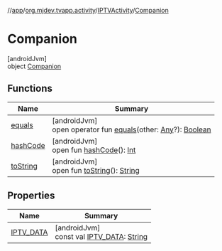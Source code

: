 //[app](../../../../index.md)/[org.mjdev.tvapp.activity](../../index.md)/[IPTVActivity](../index.md)/[Companion](index.md)

# Companion

[androidJvm]\
object [Companion](index.md)

## Functions

| Name | Summary |
|---|---|
| [equals](../../../org.mjdev.tvapp.widget/-refresh-action/index.md#585090901%2FFunctions%2F-912451524) | [androidJvm]<br>open operator fun [equals](../../../org.mjdev.tvapp.widget/-refresh-action/index.md#585090901%2FFunctions%2F-912451524)(other: [Any](https://kotlinlang.org/api/latest/jvm/stdlib/kotlin/-any/index.html)?): [Boolean](https://kotlinlang.org/api/latest/jvm/stdlib/kotlin/-boolean/index.html) |
| [hashCode](../../../org.mjdev.tvapp.widget/-refresh-action/index.md#1794629105%2FFunctions%2F-912451524) | [androidJvm]<br>open fun [hashCode](../../../org.mjdev.tvapp.widget/-refresh-action/index.md#1794629105%2FFunctions%2F-912451524)(): [Int](https://kotlinlang.org/api/latest/jvm/stdlib/kotlin/-int/index.html) |
| [toString](../../../org.mjdev.tvapp.widget/-refresh-action/index.md#1616463040%2FFunctions%2F-912451524) | [androidJvm]<br>open fun [toString](../../../org.mjdev.tvapp.widget/-refresh-action/index.md#1616463040%2FFunctions%2F-912451524)(): [String](https://kotlinlang.org/api/latest/jvm/stdlib/kotlin/-string/index.html) |

## Properties

| Name | Summary |
|---|---|
| [IPTV_DATA](-i-p-t-v_-d-a-t-a.md) | [androidJvm]<br>const val [IPTV_DATA](-i-p-t-v_-d-a-t-a.md): [String](https://kotlinlang.org/api/latest/jvm/stdlib/kotlin/-string/index.html) |
